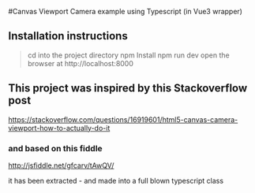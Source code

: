 #Canvas Viewport Camera example using Typescript (in Vue3 wrapper)


## Installation instructions

> cd into the project directory
> npm Install
> npm run dev
> open the browser at http://localhost:8000

## This project was inspired by this Stackoverflow post 
https://stackoverflow.com/questions/16919601/html5-canvas-camera-viewport-how-to-actually-do-it

### and based on this fiddle
http://jsfiddle.net/gfcarv/tAwQV/

it has been extracted - and made into a full blown typescript class 



